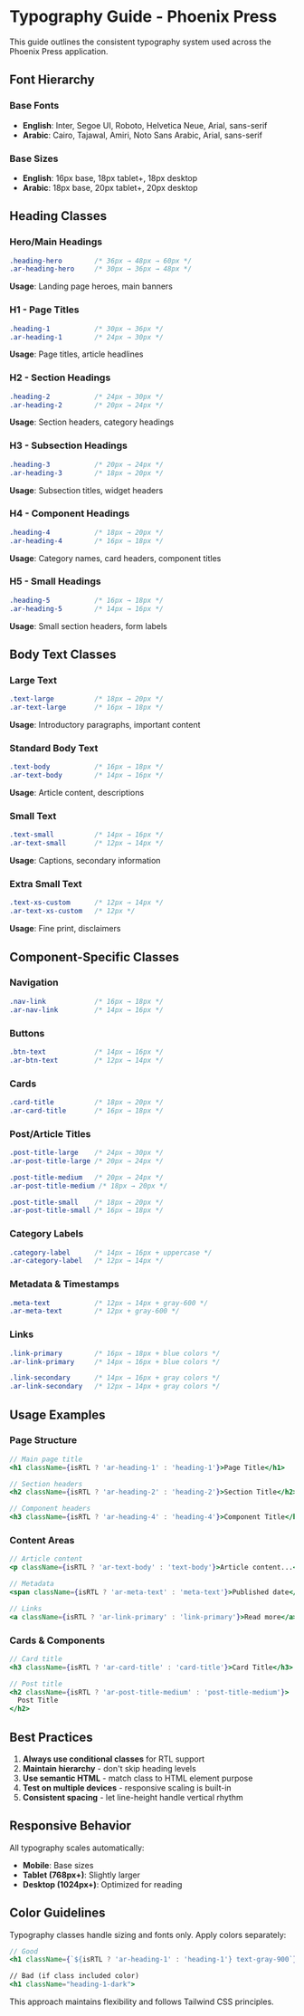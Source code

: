 # Typography Guide - Phoenix Press

This guide outlines the consistent typography system used across the Phoenix Press application.

## Font Hierarchy

### Base Fonts
- **English**: Inter, Segoe UI, Roboto, Helvetica Neue, Arial, sans-serif
- **Arabic**: Cairo, Tajawal, Amiri, Noto Sans Arabic, Arial, sans-serif

### Base Sizes
- **English**: 16px base, 18px tablet+, 18px desktop
- **Arabic**: 18px base, 20px tablet+, 20px desktop

## Heading Classes

### Hero/Main Headings
```css
.heading-hero        /* 36px → 48px → 60px */
.ar-heading-hero     /* 30px → 36px → 48px */
```
**Usage**: Landing page heroes, main banners

### H1 - Page Titles
```css
.heading-1           /* 30px → 36px */
.ar-heading-1        /* 24px → 30px */
```
**Usage**: Page titles, article headlines

### H2 - Section Headings
```css
.heading-2           /* 24px → 30px */
.ar-heading-2        /* 20px → 24px */
```
**Usage**: Section headers, category headings

### H3 - Subsection Headings
```css
.heading-3           /* 20px → 24px */
.ar-heading-3        /* 18px → 20px */
```
**Usage**: Subsection titles, widget headers

### H4 - Component Headings
```css
.heading-4           /* 18px → 20px */
.ar-heading-4        /* 16px → 18px */
```
**Usage**: Category names, card headers, component titles

### H5 - Small Headings
```css
.heading-5           /* 16px → 18px */
.ar-heading-5        /* 14px → 16px */
```
**Usage**: Small section headers, form labels

## Body Text Classes

### Large Text
```css
.text-large          /* 18px → 20px */
.ar-text-large       /* 16px → 18px */
```
**Usage**: Introductory paragraphs, important content

### Standard Body Text
```css
.text-body           /* 16px → 18px */
.ar-text-body        /* 14px → 16px */
```
**Usage**: Article content, descriptions

### Small Text
```css
.text-small          /* 14px → 16px */
.ar-text-small       /* 12px → 14px */
```
**Usage**: Captions, secondary information

### Extra Small Text
```css
.text-xs-custom      /* 12px → 14px */
.ar-text-xs-custom   /* 12px */
```
**Usage**: Fine print, disclaimers

## Component-Specific Classes

### Navigation
```css
.nav-link            /* 16px → 18px */
.ar-nav-link         /* 14px → 16px */
```

### Buttons
```css
.btn-text            /* 14px → 16px */
.ar-btn-text         /* 12px → 14px */
```

### Cards
```css
.card-title          /* 18px → 20px */
.ar-card-title       /* 16px → 18px */
```

### Post/Article Titles
```css
.post-title-large    /* 24px → 30px */
.ar-post-title-large /* 20px → 24px */

.post-title-medium   /* 20px → 24px */
.ar-post-title-medium /* 18px → 20px */

.post-title-small    /* 18px → 20px */
.ar-post-title-small /* 16px → 18px */
```

### Category Labels
```css
.category-label      /* 14px → 16px + uppercase */
.ar-category-label   /* 12px → 14px */
```

### Metadata & Timestamps
```css
.meta-text           /* 12px → 14px + gray-600 */
.ar-meta-text        /* 12px + gray-600 */
```

### Links
```css
.link-primary        /* 16px → 18px + blue colors */
.ar-link-primary     /* 14px → 16px + blue colors */

.link-secondary      /* 14px → 16px + gray colors */
.ar-link-secondary   /* 12px → 14px + gray colors */
```

## Usage Examples

### Page Structure
```jsx
// Main page title
<h1 className={isRTL ? 'ar-heading-1' : 'heading-1'}>Page Title</h1>

// Section headers
<h2 className={isRTL ? 'ar-heading-2' : 'heading-2'}>Section Title</h2>

// Component headers
<h3 className={isRTL ? 'ar-heading-4' : 'heading-4'}>Component Title</h3>
```

### Content Areas
```jsx
// Article content
<p className={isRTL ? 'ar-text-body' : 'text-body'}>Article content...</p>

// Metadata
<span className={isRTL ? 'ar-meta-text' : 'meta-text'}>Published date</span>

// Links
<a className={isRTL ? 'ar-link-primary' : 'link-primary'}>Read more</a>
```

### Cards & Components
```jsx
// Card title
<h3 className={isRTL ? 'ar-card-title' : 'card-title'}>Card Title</h3>

// Post title
<h2 className={isRTL ? 'ar-post-title-medium' : 'post-title-medium'}>
  Post Title
</h2>
```

## Best Practices

1. **Always use conditional classes** for RTL support
2. **Maintain hierarchy** - don't skip heading levels
3. **Use semantic HTML** - match class to HTML element purpose
4. **Test on multiple devices** - responsive scaling is built-in
5. **Consistent spacing** - let line-height handle vertical rhythm

## Responsive Behavior

All typography scales automatically:
- **Mobile**: Base sizes
- **Tablet (768px+)**: Slightly larger
- **Desktop (1024px+)**: Optimized for reading

## Color Guidelines

Typography classes handle sizing and fonts only. Apply colors separately:

```jsx
// Good
<h1 className={`${isRTL ? 'ar-heading-1' : 'heading-1'} text-gray-900`}>

// Bad (if class included color)
<h1 className="heading-1-dark">
```

This approach maintains flexibility and follows Tailwind CSS principles. 
